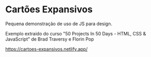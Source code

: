 # Cartões Expansivos

 Pequena demonstração de uso de JS para design.

 Exemplo extraido do curso "50 Projects In 50 Days - HTML, CSS & JavaScript" de Brad Traversy e Florin Pop

 https://cartoes-expansivos.netlify.app/
